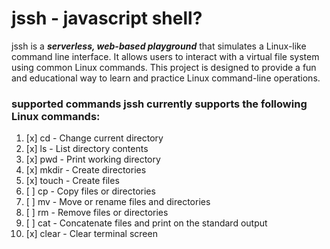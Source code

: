 # jssh - javascript shell?

jssh is a ***serverless, web-based playground*** that simulates a Linux-like command line interface. It allows users to interact with a virtual file system using common Linux commands. This project is designed to provide a fun and educational way to learn and practice Linux command-line operations.

### supported commands jssh currently supports the following Linux commands:


1. [x] cd - Change current directory
2. [x] ls - List directory contents
3. [x] pwd - Print working directory
4. [x] mkdir - Create directories
5. [x] touch - Create files
5. [ ] cp - Copy files or directories
6. [ ] mv - Move or rename files and directories 
7. [ ] rm - Remove files or directories 
8. [ ] cat - Concatenate files and print on the standard output
9. [x] clear - Clear terminal screen